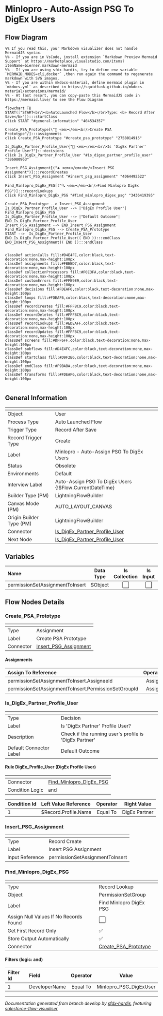# Minlopro - Auto-Assign PSG To DigEx Users

## Flow Diagram

```mermaid
%% If you read this, your Markdown visualizer does not handle MermaidJS syntax.
%% - If you are in VsCode, install extension `Markdown Preview Mermaid Support` at https://marketplace.visualstudio.com/items?itemName=bierner.markdown-mermaid
%% - If you are using sfdx-hardis, try to define env variable `MERMAID_MODES=cli,docker` ,then run again the command to regenerate markdown with SVG images.
%% - If you are within mkdocs-material, define mermaid plugin in `mkdocs.yml` as described in https://squidfunk.github.io/mkdocs-material/extensions/mermaid/
%% - At last resort, you can copy-paste this MermaidJS code in https://mermaid.live/ to see the Flow Diagram

flowchart TB
START(["START<br/><b>AutoLaunched Flow</b></br>Type: <b> Record After Save</b>"]):::startClass
click START "#general-information" "404534357"

Create_PSA_Prototype[\"🟰 <em></em><br/>Create PSA Prototype"/]:::assignments
click Create_PSA_Prototype "#create_psa_prototype" "2758014915"

Is_DigEx_Partner_Profile_User{"🔀 <em></em><br/>Is 'DigEx Partner' Profile User?"}:::decisions
click Is_DigEx_Partner_Profile_User "#is_digex_partner_profile_user" "386980963"

Insert_PSG_Assignment[("➕ <em></em><br/>Insert PSG Assignment")]:::recordCreates
click Insert_PSG_Assignment "#insert_psg_assignment" "4064492522"

Find_Minlopro_DigEx_PSG[("🔍 <em></em><br/>Find Minlopro DigEx PSG")]:::recordLookups
click Find_Minlopro_DigEx_PSG "#find_minlopro_digex_psg" "3436419395"

Create_PSA_Prototype --> Insert_PSG_Assignment
Is_DigEx_Partner_Profile_User --> |"DigEx Profile User"| Find_Minlopro_DigEx_PSG
Is_DigEx_Partner_Profile_User --> |"Default Outcome"| END_Is_DigEx_Partner_Profile_User
Insert_PSG_Assignment --> END_Insert_PSG_Assignment
Find_Minlopro_DigEx_PSG --> Create_PSA_Prototype
START -->  Is_DigEx_Partner_Profile_User
END_Is_DigEx_Partner_Profile_User(( END )):::endClass
END_Insert_PSG_Assignment(( END )):::endClass


classDef actionCalls fill:#D4E4FC,color:black,text-decoration:none,max-height:100px
classDef assignments fill:#FBEED7,color:black,text-decoration:none,max-height:100px
classDef collectionProcessors fill:#F0E3FA,color:black,text-decoration:none,max-height:100px
classDef customErrors fill:#FFE9E9,color:black,text-decoration:none,max-height:100px
classDef decisions fill:#FDEAF6,color:black,text-decoration:none,max-height:100px
classDef loops fill:#FDEAF6,color:black,text-decoration:none,max-height:100px
classDef recordCreates fill:#FFF8C9,color:black,text-decoration:none,max-height:100px
classDef recordDeletes fill:#FFF8C9,color:black,text-decoration:none,max-height:100px
classDef recordLookups fill:#EDEAFF,color:black,text-decoration:none,max-height:100px
classDef recordUpdates fill:#FFF8C9,color:black,text-decoration:none,max-height:100px
classDef screens fill:#DFF6FF,color:black,text-decoration:none,max-height:100px
classDef subflows fill:#D4E4FC,color:black,text-decoration:none,max-height:100px
classDef startClass fill:#D9F2E6,color:black,text-decoration:none,max-height:100px
classDef endClass fill:#F9BABA,color:black,text-decoration:none,max-height:100px
classDef transforms fill:#FDEAF6,color:black,text-decoration:none,max-height:100px


```

<!-- Flow description -->

## General Information

|<!-- -->|<!-- -->|
|:---|:---|
|Object|User|
|Process Type| Auto Launched Flow|
|Trigger Type| Record After Save|
|Record Trigger Type| Create|
|Label|Minlopro - Auto-Assign PSG To DigEx Users|
|Status|Obsolete|
|Environments|Default|
|Interview Label|Auto-Assign PSG To DigEx Users {!$Flow.CurrentDateTime}|
| Builder Type (PM)|LightningFlowBuilder|
| Canvas Mode (PM)|AUTO_LAYOUT_CANVAS|
| Origin Builder Type (PM)|LightningFlowBuilder|
|Connector|[Is_DigEx_Partner_Profile_User](#is_digex_partner_profile_user)|
|Next Node|[Is_DigEx_Partner_Profile_User](#is_digex_partner_profile_user)|


## Variables

|Name|Data Type|Is Collection|Is Input|Is Output|Object Type|Description|
|:-- |:--:|:--:|:--:|:--:|:--:|:--  |
|permissionSetAssignmentToInsert|SObject|⬜|⬜|⬜|PermissionSetAssignment|<!-- -->|


## Flow Nodes Details

### Create_PSA_Prototype

|<!-- -->|<!-- -->|
|:---|:---|
|Type|Assignment|
|Label|Create PSA Prototype|
|Connector|[Insert_PSG_Assignment](#insert_psg_assignment)|


#### Assignments

|Assign To Reference|Operator|Value|
|:-- |:--:|:--: |
|permissionSetAssignmentToInsert.AssigneeId| Assign|$Record.Id|
|permissionSetAssignmentToInsert.PermissionSetGroupId| Assign|Find_Minlopro_DigEx_PSG.Id|




### Is_DigEx_Partner_Profile_User

|<!-- -->|<!-- -->|
|:---|:---|
|Type|Decision|
|Label|Is 'DigEx Partner' Profile User?|
|Description|Check if the running user's profile is 'DigEx Partner'|
|Default Connector Label|Default Outcome|


#### Rule DigEx_Profile_User (DigEx Profile User)

|<!-- -->|<!-- -->|
|:---|:---|
|Connector|[Find_Minlopro_DigEx_PSG](#find_minlopro_digex_psg)|
|Condition Logic|and|




|Condition Id|Left Value Reference|Operator|Right Value|
|:-- |:-- |:--:|:--: |
|1|$Record.Profile.Name| Equal To|DigEx Partner|




### Insert_PSG_Assignment

|<!-- -->|<!-- -->|
|:---|:---|
|Type|Record Create|
|Label|Insert PSG Assignment|
|Input Reference|permissionSetAssignmentToInsert|


### Find_Minlopro_DigEx_PSG

|<!-- -->|<!-- -->|
|:---|:---|
|Type|Record Lookup|
|Object|PermissionSetGroup|
|Label|Find Minlopro DigEx PSG|
|Assign Null Values If No Records Found|⬜|
|Get First Record Only|✅|
|Store Output Automatically|✅|
|Connector|[Create_PSA_Prototype](#create_psa_prototype)|


#### Filters (logic: **and**)

|Filter Id|Field|Operator|Value|
|:-- |:-- |:--:|:--: |
|1|DeveloperName| Equal To|Minlopro_PSG_DigExUser|








___

_Documentation generated from branch develop by [sfdx-hardis](https://sfdx-hardis.cloudity.com), featuring [salesforce-flow-visualiser](https://github.com/toddhalfpenny/salesforce-flow-visualiser)_